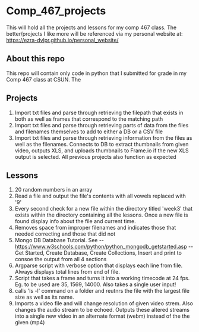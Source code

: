 # Comp_467_projects

This will hold all the projects and lessons for my comp 467 class.
The better/projects I like more will be referenced via my personal website at: https://ezra-dvlpr.github.io/personal_website/

## About this repo

This repo will contain only code in python that I submitted for grade in my Comp 467 class at CSUN.
The 

## Projects

1) Import txt files and parse through retrieving the filepath that exists in both as well as frames that correspond to the matching path
2) Import txt files and parse through retrieving parts of data from the files and filenames themselves to add to either a DB or a CSV file
3) Import txt files and parse through retrieving information from the files as well as the filenames. Connects to DB to extract thumbnails from given video, outputs XLS, and uploads thumbnails to Frame.io if the new XLS output is selected. All previous projects also function as expected

## Lessons

1) 20 random numbers in an array
2) Read a file and output the file's contents with all vowels replaced with '9'
3) Every second check for a new file within the directory titled 'week3' that exists within the directory containing all the lessons. Once a new file is found display info about the file and current time.
4) Removes space from improper filenames and indicates those that needed correcting and those that did not
5) Mongo DB Database Tutorial. See -- https://www.w3schools.com/python/python_mongodb_getstarted.asp -- Get Started, Create Database, Create Collections, Insert and print to consoe the output from all 4 sections
6) Argparse script with verbose option that displays each line from file. Always displays total lines from end of file.
7) Script that takes a frame and turns it into a working timecode at 24 fps. Eg. to be used are 35, 1569, 14000. Also takes a single user input!
8) calls 'ls -l' command on a folder and reutnrs the file with the largest file size as well as its name.
9) Imports a video file and will change resolution of given video strem. Also changes the audio stream to be echoed. Outputs these altered streams into a single new video in an alternate format (webm) instead of the the given (mp4)
